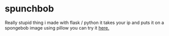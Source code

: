 # spunchbob
Really stupid thing i made with flask / python
it takes your ip and puts it on a spongebob image using pillow
you can try it [here.](https://spunch-bob.imbadatprogramming.repl.co/)
